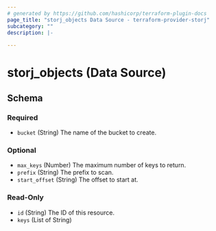```yaml
---
# generated by https://github.com/hashicorp/terraform-plugin-docs
page_title: "storj_objects Data Source - terraform-provider-storj"
subcategory: ""
description: |-
  
---
```


# storj_objects (Data Source)





<!-- schema generated by tfplugindocs -->
## Schema

### Required

- `bucket` (String) The name of the bucket to create.

### Optional

- `max_keys` (Number) The maximum number of keys to return.
- `prefix` (String) The prefix to scan.
- `start_offset` (String) The offset to start at.

### Read-Only

- `id` (String) The ID of this resource.
- `keys` (List of String)


